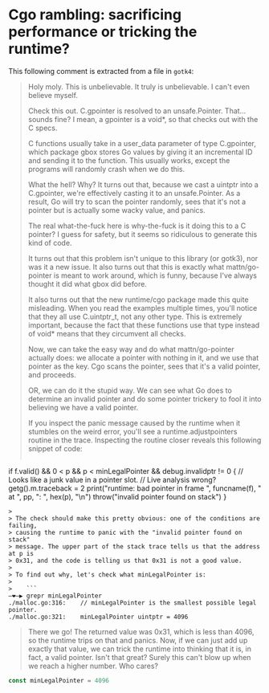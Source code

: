 # Cgo rambling: sacrificing performance or tricking the runtime?

This following comment is extracted from a file in `gotk4`:

> Holy moly. This is unbelievable. It truly is unbelievable. I can't even
> believe myself.
>
> Check this out. C.gpointer is resolved to an unsafe.Pointer. That... sounds
> fine? I mean, a gpointer is a void*, so that checks out with the C specs.
>
> C functions usually take in a user_data parameter of type C.gpointer, which
> package gbox stores Go values by giving it an incremental ID and sending it
> to the function. This usually works, except the programs will randomly crash
> when we do this.
>
> What the hell? Why? It turns out that, because we cast a uintptr into a
> C.gpointer, we're effectively casting it to an unsafe.Pointer. As a result,
> Go will try to scan the pointer randomly, sees that it's not a pointer but is
> actually some wacky value, and panics.
>
> The real what-the-fuck here is why-the-fuck is it doing this to a C pointer?
> I guess for safety, but it seems so ridiculous to generate this kind of code.
>
> It turns out that this problem isn't unique to this library (or gotk3), nor
> was it a new issue. It also turns out that this is exactly what
> mattn/go-pointer is meant to work around, which is funny, because I've always
> thought it did what gbox did before.
>
> It also turns out that the new runtime/cgo package made this quite
> misleading. When you read the examples multiple times, you'll notice that
> they all use C.uintptr_t, not any other type. This is extremely important,
> because the fact that these functions use that type instead of void* means
> that they circumvent all checks.
>
> Now, we can take the easy way and do what mattn/go-pointer actually does: we
> allocate a pointer with nothing in it, and we use that pointer as the key.
> Cgo scans the pointer, sees that it's a valid pointer, and proceeds.
>
> OR, we can do it the stupid way. We can see what Go does to determine an
> invalid pointer and do some pointer trickery to fool it into believing we
> have a valid pointer.
>
> If you inspect the panic message caused by the runtime when it stumbles on
> the weird error, you'll see a runtime.adjustpointers routine in the trace.
> Inspecting the routine closer reveals this following snippet of code:
>
>    ```go
if f.valid() && 0 < p && p < minLegalPointer && debug.invalidptr != 0 {
    // Looks like a junk value in a pointer slot.
    // Live analysis wrong?
    getg().m.traceback = 2
    print("runtime: bad pointer in frame ", funcname(f), " at ", pp, ": ", hex(p), "\n")
    throw("invalid pointer found on stack")
}
```
>
> The check should make this pretty obvious: one of the conditions are failing,
> causing the runtime to panic with the "invalid pointer found on stack"
> message. The upper part of the stack trace tells us that the address at p is
> 0x31, and the code is telling us that 0x31 is not a good value.
>
> To find out why, let's check what minLegalPointer is:
>
>    ```
―❤―▶ grepr minLegalPointer
./malloc.go:316:	// minLegalPointer is the smallest possible legal pointer.
./malloc.go:321:	minLegalPointer uintptr = 4096
```
>
> There we go! The returned value was 0x31, which is less than 4096, so the
> runtime trips on that and panics. Now, if we can just add up exactly that
> value, we can trick the runtime into thinking that it is, in fact, a valid
> pointer. Isn't that great? Surely this can't blow up when we reach a higher
> number. Who cares?

```go
const minLegalPointer = 4096
```
